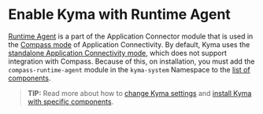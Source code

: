 # Enable Kyma with Runtime Agent

[Runtime Agent](00-30-runtime-agent-overview.md) is a part of the Application Connector module that is used in the [Compass mode](README.md) of Application Connectivity. 
By default, Kyma uses the [standalone Application Connectivity mode](README.md), which does not support integration with Compass.
Because of this, on installation, you must add the `compass-runtime-agent` module in the `kyma-system` Namespace to the [list of components](https://github.com/kyma-project/kyma/blob/main/installation/resources/components.yaml).

>**TIP:** Read more about how to [change Kyma settings](https://github.com/kyma-project/kyma/blob/main/docs/04-operation-guides/operations/03-change-kyma-config-values.md) and [install Kyma with specific components](https://github.com/kyma-project/kyma/blob/main/docs/04-operation-guides/operations/02-install-kyma.md#install-specific-components).